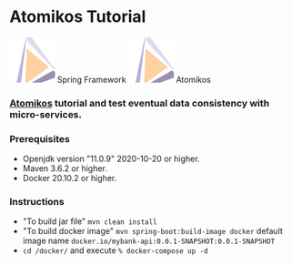 # Atomikos Tutorial
<img src="https://github.com/atomikos/transactions-essentials/blob/master/.github/Atomikos_Logo_Background.png" width="80" height="80"> Spring Framework  <img src="https://github.com/atomikos/transactions-essentials/blob/master/.github/Atomikos_Logo_Background.png" width="80" height="80" > Atomikos

### [Atomikos](https://www.atomikos.com) tutorial and test eventual data consistency with micro-services.

### Prerequisites 
- Openjdk version "11.0.9" 2020-10-20 or higher.
- Maven 3.6.2 or higher. 
- Docker 20.10.2 or higher.

### Instructions

- "To build jar file" `mvn clean install`
- "To build docker image" `mvn spring-boot:build-image docker` default image name `docker.io/mybank-api:0.0.1-SNAPSHOT:0.0.1-SNAPSHOT`
- `cd /docker/` and execute `% docker-compose up -d`
